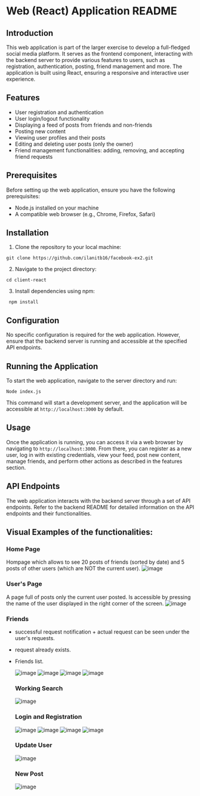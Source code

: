# Web (React) Application README
## Introduction
This web application is part of the larger exercise to develop a full-fledged social media platform. It serves as the frontend component, interacting with the backend server to provide various features to users, such as registration, authentication, posting, friend management and more. The application is built using React, ensuring a responsive and interactive user experience.

## Features
- User registration and authentication
- User login/logout functionality
- Displaying a feed of posts from friends and non-friends
- Posting new content
- Viewing user profiles and their posts
- Editing and deleting user posts (only the owner)
- Friend management functionalities: adding, removing, and accepting friend requests

## Prerequisites
Before setting up the web application, ensure you have the following prerequisites:
- Node.js installed on your machine
- A compatible web browser (e.g., Chrome, Firefox, Safari)

## Installation
1.	Clone the repository to your local machine:
```
git clone https://github.com/ilanitb16/facebook-ex2.git 
```
2.	Navigate to the project directory:
``` 
cd client-react
```
3.	Install dependencies using npm:
```
 npm install 
```
## Configuration
No specific configuration is required for the web application. However, ensure that the backend server is running and accessible at the specified API endpoints.

## Running the Application
To start the web application, navigate to the server directory and run:
```
Node index.js
```
This command will start a development server, and the application will be accessible at `http://localhost:3000` by default.

## Usage
Once the application is running, you can access it via a web browser by navigating to `http://localhost:3000`. From there, you can register as a new user, log in with existing credentials, view your feed, post new content, manage friends, and perform other actions as described in the features section.

## API Endpoints
The web application interacts with the backend server through a set of API endpoints. Refer to the backend README for detailed information on the API endpoints and their functionalities.

## Visual Examples of the functionalities:

 ### Home Page
 Hompage which allows to see 20 posts of friends (sorted by date) and 5 posts of other users (which are NOT the current user).
![image](https://github.com/ilanitb16/facebook-ex2/assets/97344492/e93b4103-2468-4266-99db-5f7833599613)

### User's Page
A page full of posts only the current user posted. Is accessible by pressing the name of the user displayed in the right corner of the screen.
![image](https://github.com/ilanitb16/facebook-ex2/assets/97344492/0c1de117-e3d8-44f8-809c-016a9ba35d88)


### Friends
- successful request notification + actual request can be seen under the user's requests.
- request already exists.
- Friends list.

  ![image](https://github.com/ilanitb16/facebook-ex2/assets/97344492/c8f71224-d42b-41cf-be3e-ebed9098c33a)
  ![image](https://github.com/ilanitb16/facebook-ex2/assets/97344492/cf5374d1-2681-4215-aeb9-ecbcdfa265ca)
  ![image](https://github.com/ilanitb16/facebook-ex2/assets/97344492/00ed5707-9429-467a-bb7a-9ebe2c3bb02e)
  ![image](https://github.com/ilanitb16/facebook-ex2/assets/97344492/da8c865b-a711-4f85-abc6-97d238483a54)


  ### Working Search
  ![image](https://github.com/ilanitb16/facebook-ex2/assets/97344492/f5e6ec19-0e2f-4dad-ae10-ec9e970f97ef)

  ### Login and Registration

  ![image](https://github.com/ilanitb16/facebook-ex2/assets/97344492/85a31e15-8605-42d5-827e-3aca8096a066)
  ![image](https://github.com/ilanitb16/facebook-ex2/assets/97344492/2c7509d3-e79c-4d5b-a633-7ec6e11c7909)
  ![image](https://github.com/ilanitb16/facebook-ex2/assets/97344492/b71b4243-7e95-4631-bd42-70a338836123)
  ![image](https://github.com/ilanitb16/facebook-ex2/assets/97344492/5703bae4-d1d5-47f8-8529-6958121f3dc5)

  ### Update User
  ![image](https://github.com/ilanitb16/facebook-ex2/assets/97344492/049b1375-5d91-471a-9686-b118a3e65513)

  ### New Post
  ![image](https://github.com/ilanitb16/facebook-ex2/assets/97344492/73b70179-23e8-4974-b4c2-545c907d26cd)




